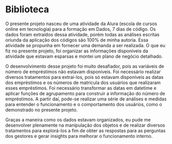 # Biblioteca
O presente projeto nasceu de uma atividade da Alura (escola de cursos online em tecnologia) para a formação em Dados, 7 dias de código. Os dados foram extraídos dessa atividade,
porém todas as análises escritas oriunda da aplicação dos códigos são 100% de minha autoria. Essa atividade se propunha em fornecer uma demanda a ser realizada.
O que eu fiz no presente projeto, foi organizar as informações disponíveis da atividade que estavam esparsas e montei um plano de negócio detalhado. 

O desenvolvimento desse projeto foi muito desafiador, pois as variáveis de número de empréstimos não estavam disponíveis. Foi necessário realizar diversos tratamentos para extraí-los, pois 
só estavam disponíveis as datas dos empréstimos e os números de matricula dos usuários que realizaram esses empréstimos. Foi necessário transformar as datas em datetime e aplicar funções
de agrupamento para construir a informação do número de empréstimos. A partir daí, pode-se realizar uma série de análises e medidas para entender o funcionamento e o comportamento dos usuários,
como o demonstrado no presente projeto.

Graças a maneira como os dados estavam organizados, eu pude me desenvolver plenamente na manipulação dos objetos e de realizar diversos tratamentos para explorá-los a fim de obter as 
respostas para as perguntas dos gestores e gerar insights para melhorar o funcionamento interno.
